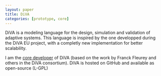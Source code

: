 ```yaml
---
layout: paper
title: DiVA
categories: [prototype, core]
---
```


DiVA is a modeling language for the design, simulation and validation of adaptive systems. This language is inspired by the one developped during the DiVA EU project, with a completly new implementation for better scalability.

I am the [core developer](https://github.com/SINTEF-9012/diva/contributors) of DiVA (based on the work by Franck Fleurey and others in the DiVA consortium). DiVA is hosted on GitHub and available as open-source (L-GPL)